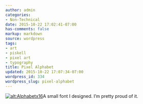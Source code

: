 ```yaml
---
author: admin
categories:
- Non-Technical
date: 2015-10-22 17:02:41-07:00
has-comments: false
markup: markdown
source: wordpress
tags:
- art
- piskell
- pixel art
- typography
title: Pixel Alphabet
updated: 2015-10-22 17:07:34-07:00
wordpress_id: 334
wordpress_slug: pixel-alphabet
---
```

[![alt:Alphabetx16](https://blog.za3k.com/wp-content/uploads/2015/10/Alphabetx16-e1445558843487.png)](https://blog.za3k.com/wp-content/uploads/2015/10/Alphabetx16.png)A small font I designed. I’m pretty proud of it.
